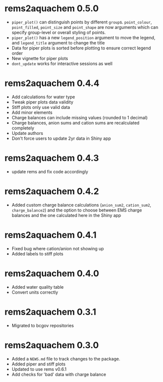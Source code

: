 # rems2aquachem 0.5.0
* `piper_plot()` can distinguish points by different `group`s. `point_colour`,
  `point_filled`, `point_size` and `point_shape` are now arguments which can 
  specify group-level or overall styling of points. 
* `piper_plot()` has a new `legend_position` argument to move the legend, and
  `legend_title` argument to change the title
* Data for piper plots is sorted before plotting to ensure correct legend order
* New vignette for piper plots
* `dont_update` works for interactive sessions as well

# rems2aquachem 0.4.4
* Add calculations for water type
* Tweak piper plots data validity
* Stiff plots only use valid data
* Add minor elements
* Charge balances can include missing values (rounded to 1 decimal)
* Charge balances, anion sums and cation sums are recalculated completely
* Update authors
* Don't force users to update 2yr data in Shiny app

# rems2aquachem 0.4.3
* update rems and fix code accordingly

# rems2aquachem 0.4.2
* Added custom charge balance calculations (`anion_sum2`, `cation_sum2`, `charge_balance2`) 
and the option to choose between EMS charge balances and the one calculated here in the Shiny app

# rems2aquachem 0.4.1
* Fixed bug where cation/anion not showing up
* Added labels to stiff plots

# rems2aquachem 0.4.0
* Added water quality table
* Convert units correctly

# rems2aquachem 0.3.1

* Migrated to bcgov repositories

# rems2aquachem 0.3.0

* Added a `NEWS.md` file to track changes to the package.
* Added piper and stiff plots
* Updated to use rems v0.6.1
* Add checks for 'bad' data with charge balance
